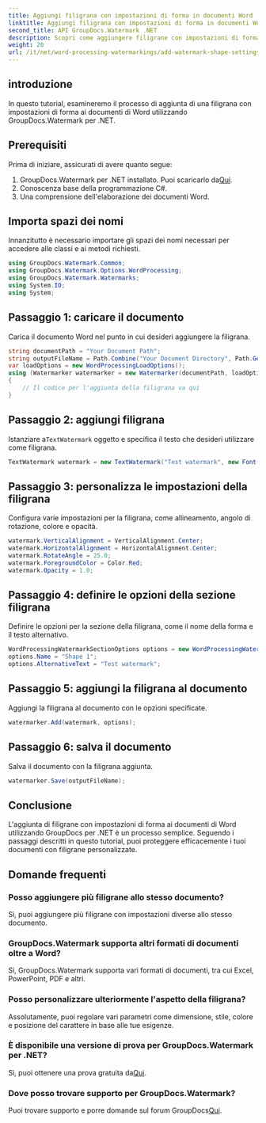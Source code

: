 ```yaml
---
title: Aggiungi filigrana con impostazioni di forma in documenti Word
linktitle: Aggiungi filigrana con impostazioni di forma in documenti Word
second_title: API GroupDocs.Watermark .NET
description: Scopri come aggiungere filigrane con impostazioni di forma ai documenti Word utilizzando GroupDocs per .NET. Proteggi i tuoi documenti in modo efficace.
weight: 20
url: /it/net/word-processing-watermarkings/add-watermark-shape-settings-word-docs/
---
```

## introduzione
In questo tutorial, esamineremo il processo di aggiunta di una filigrana con impostazioni di forma ai documenti di Word utilizzando GroupDocs.Watermark per .NET.
## Prerequisiti
Prima di iniziare, assicurati di avere quanto segue:
1.  GroupDocs.Watermark per .NET installato. Puoi scaricarlo da[Qui](https://releases.groupdocs.com/Watermark/net/).
2. Conoscenza base della programmazione C#.
3. Una comprensione dell'elaborazione dei documenti Word.

## Importa spazi dei nomi
Innanzitutto è necessario importare gli spazi dei nomi necessari per accedere alle classi e ai metodi richiesti.
```csharp
using GroupDocs.Watermark.Common;
using GroupDocs.Watermark.Options.WordProcessing;
using GroupDocs.Watermark.Watermarks;
using System.IO;
using System;
```
## Passaggio 1: caricare il documento
Carica il documento Word nel punto in cui desideri aggiungere la filigrana.
```csharp
string documentPath = "Your Document Path";
string outputFileName = Path.Combine("Your Document Directory", Path.GetFileName(documentPath));
var loadOptions = new WordProcessingLoadOptions();
using (Watermarker watermarker = new Watermarker(documentPath, loadOptions))
{
    // Il codice per l'aggiunta della filigrana va qui
}
```
## Passaggio 2: aggiungi filigrana
 Istanziare a`TextWatermark` oggetto e specifica il testo che desideri utilizzare come filigrana.
```csharp
TextWatermark watermark = new TextWatermark("Test watermark", new Font("Arial", 19));
```
## Passaggio 3: personalizza le impostazioni della filigrana
Configura varie impostazioni per la filigrana, come allineamento, angolo di rotazione, colore e opacità.
```csharp
watermark.VerticalAlignment = VerticalAlignment.Center;
watermark.HorizontalAlignment = HorizontalAlignment.Center;
watermark.RotateAngle = 25.0;
watermark.ForegroundColor = Color.Red;
watermark.Opacity = 1.0;
```
## Passaggio 4: definire le opzioni della sezione filigrana
Definire le opzioni per la sezione della filigrana, come il nome della forma e il testo alternativo.
```csharp
WordProcessingWatermarkSectionOptions options = new WordProcessingWatermarkSectionOptions();
options.Name = "Shape 1";
options.AlternativeText = "Test watermark";
```
## Passaggio 5: aggiungi la filigrana al documento
Aggiungi la filigrana al documento con le opzioni specificate.
```csharp
watermarker.Add(watermark, options);
```
## Passaggio 6: salva il documento
Salva il documento con la filigrana aggiunta.
```csharp
watermarker.Save(outputFileName);
```

## Conclusione
L'aggiunta di filigrane con impostazioni di forma ai documenti di Word utilizzando GroupDocs per .NET è un processo semplice. Seguendo i passaggi descritti in questo tutorial, puoi proteggere efficacemente i tuoi documenti con filigrane personalizzate.
## Domande frequenti
### Posso aggiungere più filigrane allo stesso documento?
Sì, puoi aggiungere più filigrane con impostazioni diverse allo stesso documento.
### GroupDocs.Watermark supporta altri formati di documenti oltre a Word?
Sì, GroupDocs.Watermark supporta vari formati di documenti, tra cui Excel, PowerPoint, PDF e altri.
### Posso personalizzare ulteriormente l'aspetto della filigrana?
Assolutamente, puoi regolare vari parametri come dimensione, stile, colore e posizione del carattere in base alle tue esigenze.
### È disponibile una versione di prova per GroupDocs.Watermark per .NET?
 Sì, puoi ottenere una prova gratuita da[Qui](https://releases.groupdocs.com/).
### Dove posso trovare supporto per GroupDocs.Watermark?
 Puoi trovare supporto e porre domande sul forum GroupDocs[Qui](https://forum.groupdocs.com/c/watermark/19).